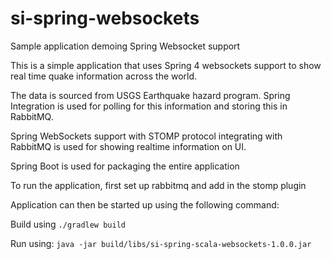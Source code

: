 si-spring-websockets
====================

Sample application demoing Spring Websocket support


This is a simple application that uses Spring 4 websockets support to show real time quake information across the world.

The data is sourced from USGS Earthquake hazard program. Spring Integration is used for polling for this information and
storing this in RabbitMQ.

Spring WebSockets support with STOMP protocol integrating with RabbitMQ is used for showing realtime information on UI.

Spring Boot is used for packaging the entire application



To run the application, first set up rabbitmq and add in the stomp plugin

Application can then be started up using the following command:

Build using `./gradlew build`

Run using: `java -jar build/libs/si-spring-scala-websockets-1.0.0.jar`